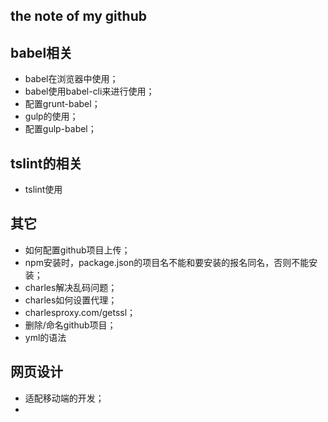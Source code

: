 ## the note of my github

## babel相关
- babel在浏览器中使用；
- babel使用babel-cli来进行使用；
- 配置grunt-babel；
- gulp的使用；
- 配置gulp-babel；

## tslint的相关
- tslint使用

## 其它
- 如何配置github项目上传；
- npm安装时，package.json的项目名不能和要安装的报名同名，否则不能安装；
- charles解决乱码问题；
- charles如何设置代理；
- charlesproxy.com/getssl；
- 删除/命名github项目；
- yml的语法

## 网页设计
- 适配移动端的开发；
-